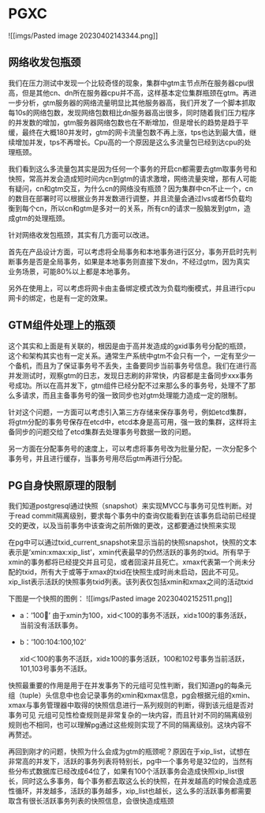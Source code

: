 # PGXC
![[imgs/Pasted image 20230402143344.png]]

## 网络收发包瓶颈
我们在压力测试中发现一个比较奇怪的现象，集群中gtm主节点所在服务器cpu很高，但是其他cn、dn所在服务器cpu并不高，这样基本定位集群瓶颈在gtm。再进一步分析，gtm服务器的网络流量明显比其他服务器高，我们开发了一个脚本抓取每10s的网络包数，发现网络包数相比dn服务器高出很多，同时随着我们压力程序的并发数的增加，gtm服务器网络包数也在不断增加，但是增长的趋势是趋于平缓，最终在大概180并发时，gtm的网卡流量包数不再上涨，tps也达到最大值，继续增加并发，tps不再增长。Cpu高的一个原因是这么多流量包已经到达cpu的处理瓶颈。

我们看到这么多流量包其实是因为任何一个事务的开启cn都需要去gtm取事务号和快照，常高并发会造成短时间内cn到gtm的请求激增，网络流量突增，那有人可能有疑问，cn和gtm交互，为什么cn的网络没有瓶颈？因为集群中cn不止一个，cn的数目在部署时可以根据业务并发数进行调整，并且流量会通过lvs或者f5负载均衡到每个cn，所以cn和gtm是多对一的关系，所有cn的请求一股脑发到gtm，造成gtm的处理瓶颈。

针对网络收发包瓶颈，其实有几方面可以改进。

首先在产品设计方面，可以考虑将全局事务和本地事务进行区分，事务开启时先判断事务是否是全局事务，如果是本地事务则直接下发dn，不经过gtm，因为真实业务场景，可能80%以上都是本地事务。

另外在使用上，可以考虑将网卡由主备绑定模式改为负载均衡模式，并且进行cpu网卡的绑定，也是有一定的效果。

## GTM组件处理上的瓶颈
这个其实和上面是有关联的，根因是由于高并发造成的gxid事务号分配的瓶颈，这个和架构其实也有一定关系。通常生产系统中gtm不会只有一个，一定有至少一个备机，而且为了保证事务号不丢失，主备要同步当前事务号信息。我们在进行高并发测试时，观察gtm的日志，发现日志刷的非常快，内容都是主备同步xxx事务号成功。所以在高并发下，gtm组件已经分配不过来那么多的事务号，处理不了那么多请求，而且主备事务号的强一致同步也对gtm处理能力造成一定的限制。

针对这个问题，一方面可以考虑引入第三方存储来保存事务号，例如etcd集群，将gtm分配的事务号保存在etcd中，etcd本身是高可用，强一致的集群，这样将主备同步的问题交给了etcd集群去处理事务号数据一致的问题。

另一方面在分配事务号的速度上，可以考虑将事务号改为批量分配，一次分配多个事务号，并且进行缓存，当事务号用尽后gtm再进行分配。

## PG自身快照原理的限制
我们知道postgresql通过快照（snapshot）来实现MVCC与事务可见性判断。对于read commit隔离级别，要求每个事务中的查询仅能看到在该事务启动前已经提交的更改，以及当前事务中该查询之前所做的更改，这都要通过快照来实现

在pg中可以通过txid_current_snapshot来显示当前的快照snapshot，快照的文本表示是’xmin:xmax:xip_list’，xmin代表最早的仍然活跃的事务的txid。所有早于xmin的事务都将已经提交并且可见，或者回滚并且死亡。xmax代表第一个尚未分配的txid，所有大于或等于xmax的txid在快照生成时尚未启动，因此不可见。xip_list表示活跃的快照事务txid列表。该列表仅包括xmin和xmax之间的活动txid

下图是一个快照的图例：
![[imgs/Pasted image 20230402152511.png]]

- a：’100:100:’
    由于xmin为100，xid＜100的事务不活跃，xid≥100的事务活跃，当前没有活跃事务。

- b：’100:104:100,102’

    xid＜100的事务不活跃，xid≥100的事务活跃，100和102号事务当前活跃，101,103号事务不活跃。

快照最重要的作用是用于在并发事务下的元组可见性判断，我们知道pg的每条元组（tuple）头信息中也会记录事务的xmin和xmax信息，pg会根据元组的xmin、xmax与事务管理器中取得的快照信息进行一系列规则的判断，得到该元组是否对事务可见
元组可见性检查规则是非常复杂的一块内容，而且针对不同的隔离级别规则也不相同，也可以理解pg通过这些规则实现了不同的隔离级别。这块内容不再赘述。

再回到刚才的问题，快照为什么会成为gtm的瓶颈呢？原因在于xip_list，试想在非常高的并发下，活跃的事务列表将特别长，pg中一个事务号是32位的，当然有些分布式数据库已经改成64位了，如果有100个活跃事务会造成快照xip_list很长，同时这么多事务，每个事务都去取这么长的快照，在并发越高的时候会造成恶性循环，并发越多，活跃的事务越多，xip_list也越长，这么多的活跃事务都需要取含有很长活跃事务列表的快照信息，会很快造成瓶颈


